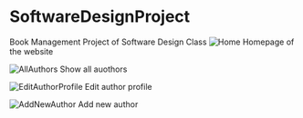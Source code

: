 # SoftwareDesignProject
Book Management Project of Software Design Class
![Home](https://github.com/user-attachments/assets/7e511851-43c1-44b3-8a67-1541821b695a)
Homepage of the website

![AllAuthors](https://github.com/user-attachments/assets/942dd764-a035-45db-a584-e37f0a2c413d)
Show all auothors

![EditAuthorProfile](https://github.com/user-attachments/assets/78915db7-dc75-4bb9-bbfb-1f320d67e891)
Edit author profile

![AddNewAuthor](https://github.com/user-attachments/assets/79cde41c-2cbd-4bf5-913a-2606c4f880d4)
Add new author



